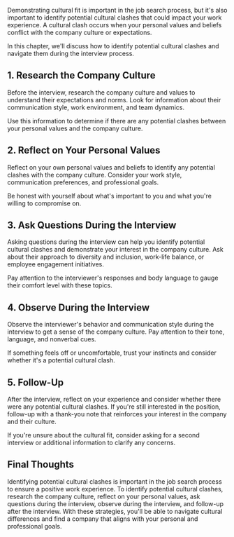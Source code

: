 
Demonstrating cultural fit is important in the job search process, but it's also important to identify potential cultural clashes that could impact your work experience. A cultural clash occurs when your personal values and beliefs conflict with the company culture or expectations.

In this chapter, we'll discuss how to identify potential cultural clashes and navigate them during the interview process.

1\. Research the Company Culture
-------------------------------

Before the interview, research the company culture and values to understand their expectations and norms. Look for information about their communication style, work environment, and team dynamics.

Use this information to determine if there are any potential clashes between your personal values and the company culture.

2\. Reflect on Your Personal Values
----------------------------------

Reflect on your own personal values and beliefs to identify any potential clashes with the company culture. Consider your work style, communication preferences, and professional goals.

Be honest with yourself about what's important to you and what you're willing to compromise on.

3\. Ask Questions During the Interview
-------------------------------------

Asking questions during the interview can help you identify potential cultural clashes and demonstrate your interest in the company culture. Ask about their approach to diversity and inclusion, work-life balance, or employee engagement initiatives.

Pay attention to the interviewer's responses and body language to gauge their comfort level with these topics.

4\. Observe During the Interview
-------------------------------

Observe the interviewer's behavior and communication style during the interview to get a sense of the company culture. Pay attention to their tone, language, and nonverbal cues.

If something feels off or uncomfortable, trust your instincts and consider whether it's a potential cultural clash.

5\. Follow-Up
------------

After the interview, reflect on your experience and consider whether there were any potential cultural clashes. If you're still interested in the position, follow-up with a thank-you note that reinforces your interest in the company and their culture.

If you're unsure about the cultural fit, consider asking for a second interview or additional information to clarify any concerns.

Final Thoughts
--------------

Identifying potential cultural clashes is important in the job search process to ensure a positive work experience. To identify potential cultural clashes, research the company culture, reflect on your personal values, ask questions during the interview, observe during the interview, and follow-up after the interview. With these strategies, you'll be able to navigate cultural differences and find a company that aligns with your personal and professional goals.
